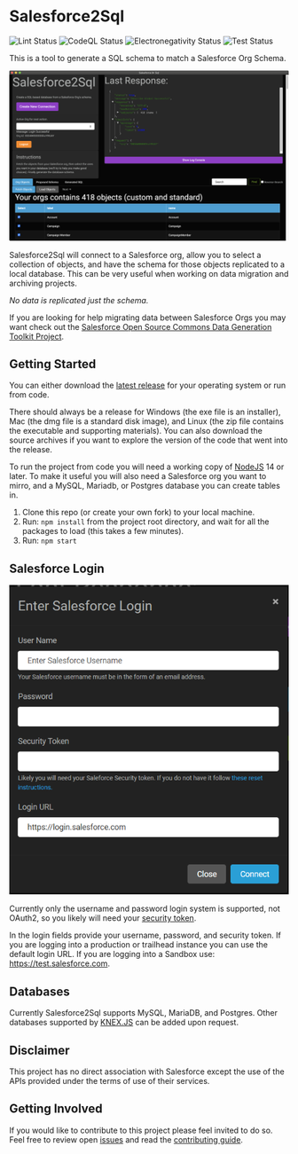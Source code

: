 # Salesforce2Sql

![Lint Status](https://github.com/acrosman/Salesforce2Sql/actions/workflows/lint.yml/badge.svg) ![CodeQL Status](https://github.com/acrosman/Salesforce2Sql/actions/workflows/codeql-analysis.yml/badge.svg) ![Electronegativity Status](https://github.com/acrosman/Salesforce2Sql/actions/workflows/electronegativity.yml/badge.svg) ![Test Status](https://github.com/acrosman/Salesforce2Sql/actions/workflows/tests.yml/badge.svg)

This is a tool to generate a SQL schema to match a Salesforce Org Schema.

![Main Interface](documentation/InterfaceScreenshots/MainScreen.png?raw=true)

Salesforce2Sql will connect to a Salesforce org, allow you to select a collection of objects, and have the schema for those objects replicated to a local database. This can be very useful when working on data migration and archiving projects.

_No data is replicated just the schema._

If you are looking for help migrating data between Salesforce Orgs you may want check out the [Salesforce Open Source Commons Data Generation Toolkit Project](https://github.com/SFDO-Community-Sprints/DataGenerationToolkit).

## Getting Started

You can either download the [latest release](releases/latest) for your operating system or run from code.

There should always be a release for Windows (the exe file is an installer), Mac (the dmg file is a standard disk image), and Linux (the zip file contains the executable and supporting materials). You can also download the source archives if you want to explore the version of the code that went into the release.

To run the project from code you will need a working copy of [NodeJS](https://nodejs.org) 14 or later. To make it useful you will also need a Salesforce org you want to mirro, and a MySQL, Mariadb, or Postgres database you can create tables in.

1. Clone this repo (or create your own fork) to your local machine.
1. Run: `npm install` from the project root directory, and wait for all the packages to load (this takes a few minutes).
1. Run: `npm start`

## Salesforce Login

![Login Screen](documentation/InterfaceScreenshots/Login.PNG?raw=true)

Currently only the username and password login system is supported, not OAuth2, so you likely will need your [security token](https://help.salesforce.com/articleView?id=user_security_token.htm&type=5).

In the login fields provide your username, password, and security token. If you are logging into a production or trailhead instance you can use the default login URL. If you are logging into a Sandbox use: https://test.salesforce.com.

## Databases

Currently Salesforce2Sql supports MySQL, MariaDB, and Postgres. Other databases supported by [KNEX.JS](https://knexjs.org/) can be added upon request.

## Disclaimer

This project has no direct association with Salesforce except the use of the APIs provided under the terms of use of their services.

## Getting Involved

If you would like to contribute to this project please feel invited to do so. Feel free to review open [issues](issues) and read the [contributing guide](contributing.md).
